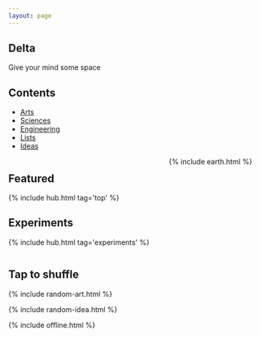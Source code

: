 ```yaml
---
layout: page
---
```



## Delta 
Give your mind some space

## Contents

<div style="margin-top:0.5rem">

<ul>
  <li><a href='/arts/'>Arts</a></li>
  <li><a href='/sciences/'>Sciences</a></li>
  <li><a href='/engineering/'>Engineering</a></li>
  <li><a href='/lists/'>Lists</a></li>
  <li><a href='/ideas/'>Ideas</a></li>
</ul>


</div>

<div class="columns is-vcentered">

<div class="column">

<h2>Featured</h2>

{% include hub.html tag='top' %}

<h2>Experiments</h2>

{% include hub.html tag='experiments' %}

</div>

<div class="column">
  {% include earth.html %}
</div>

</div>




## Tap to shuffle   

{% include random-art.html %}

{% include random-idea.html %}


{% include offline.html  %}



